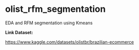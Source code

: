 # olist_rfm_segmentation
EDA and RFM segmentation using Kmeans

**Link Dataset:**

https://www.kaggle.com/datasets/olistbr/brazilian-ecommerce
